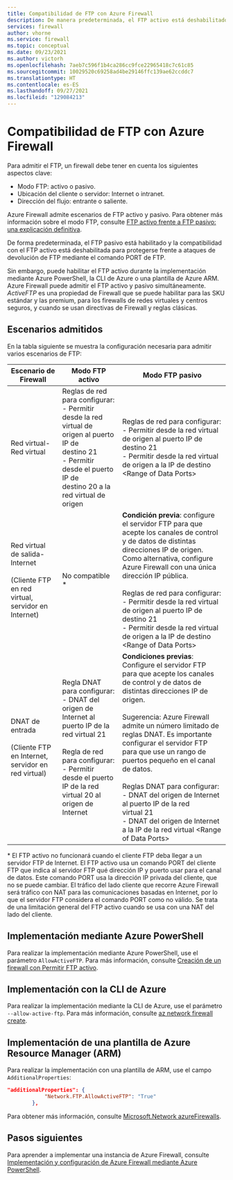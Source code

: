 ```yaml
---
title: Compatibilidad de FTP con Azure Firewall
description: De manera predeterminada, el FTP activo está deshabilitado en Azure Firewall. Puede habilitarlo mediante PowerShell, la CLI y las plantillas de ARM.
services: firewall
author: vhorne
ms.service: firewall
ms.topic: conceptual
ms.date: 09/23/2021
ms.author: victorh
ms.openlocfilehash: 7aeb7c596f1b4ca286cc9fce22965418c7c61c85
ms.sourcegitcommit: 10029520c69258ad4be29146ffc139ae62ccddc7
ms.translationtype: HT
ms.contentlocale: es-ES
ms.lasthandoff: 09/27/2021
ms.locfileid: "129084213"
---
```

# <a name="azure-firewall-ftp-support"></a>Compatibilidad de FTP con Azure Firewall

Para admitir el FTP, un firewall debe tener en cuenta los siguientes aspectos clave:
- Modo FTP: activo o pasivo.
- Ubicación del cliente o servidor: Internet o intranet.
- Dirección del flujo: entrante o saliente. 

Azure Firewall admite escenarios de FTP activo y pasivo. Para obtener más información sobre el modo FTP, consulte [FTP activo frente a FTP pasivo: una explicación definitiva](https://slacksite.com/other/ftp.html). 

De forma predeterminada, el FTP pasivo está habilitado y la compatibilidad con el FTP activo está deshabilitada para protegerse frente a ataques de devolución de FTP mediante el comando PORT de FTP. 

Sin embargo, puede habilitar el FTP activo durante la implementación mediante Azure PowerShell, la CLI de Azure o una plantilla de Azure ARM. Azure Firewall puede admitir el FTP activo y pasivo simultáneamente. *ActiveFTP* es una propiedad de Firewall que se puede habilitar para las SKU estándar y las premium, para los firewalls de redes virtuales y centros seguros, y cuando se usan directivas de Firewall y reglas clásicas.


## <a name="supported-scenarios"></a>Escenarios admitidos

En la tabla siguiente se muestra la configuración necesaria para admitir varios escenarios de FTP:


|Escenario de Firewall  |Modo FTP activo   |Modo FTP pasivo  |
|---------|---------|---------|
|Red virtual-Red virtual     |Reglas de red para configurar:<br>- Permitir desde la red virtual de origen al puerto IP de destino 21<br>- Permitir desde el puerto IP de destino 20 a la red virtual de origen |Reglas de red para configurar:<br>- Permitir desde la red virtual de origen al puerto IP de destino 21<br>- Permitir desde la red virtual de origen a la IP de destino \<Range of Data Ports>|
|Red virtual de salida-Internet<br><br>(Cliente FTP en red virtual, servidor en Internet)      |No compatible *|**Condición previa**: configure el servidor FTP para que acepte los canales de control y de datos de distintas direcciones IP de origen. Como alternativa, configure Azure Firewall con una única dirección IP pública.<br><br>Reglas de red para configurar:<br>- Permitir desde la red virtual de origen al puerto IP de destino 21<br>- Permitir desde la red virtual de origen a la IP de destino \<Range of Data Ports> |
|DNAT de entrada<br><br>(Cliente FTP en Internet, servidor en red virtual)      |Regla DNAT para configurar:<br>- DNAT del origen de Internet al puerto IP de la red virtual 21<br><br>Regla de red para configurar:<br>- Permitir desde el puerto IP de la red virtual 20 al origen de Internet |**Condiciones previas**:<br>Configure el servidor FTP para que acepte los canales de control y de datos de distintas direcciones IP de origen.<br><br>Sugerencia: Azure Firewall admite un número limitado de reglas DNAT. Es importante configurar el servidor FTP para que use un rango de puertos pequeño en el canal de datos.<br><br>Reglas DNAT para configurar:<br>- DNAT del origen de Internet al puerto IP de la red virtual 21<br>- DNAT del origen de Internet a la IP de la red virtual \<Range of Data Ports> |

\* El FTP activo no funcionará cuando el cliente FTP deba llegar a un servidor FTP de Internet. El FTP activo usa un comando PORT del cliente FTP que indica al servidor FTP qué dirección IP y puerto usar para el canal de datos. Este comando PORT usa la dirección IP privada del cliente, que no se puede cambiar. El tráfico del lado cliente que recorre Azure Firewall será tráfico con NAT para las comunicaciones basadas en Internet, por lo que el servidor FTP considera el comando PORT como no válido. Se trata de una limitación general del FTP activo cuando se usa con una NAT del lado del cliente. 


## <a name="deploy-using-azure-powershell"></a>Implementación mediante Azure PowerShell

Para realizar la implementación mediante Azure PowerShell, use el parámetro `AllowActiveFTP`. Para más información, consulte [Creación de un firewall con Permitir FTP activo](/powershell/module/az.network/new-azfirewall#16---create-a-firewall-with-allow-active-ftp-).

## <a name="deploy-using-azure-cli"></a>Implementación con la CLI de Azure

Para realizar la implementación mediante la CLI de Azure, use el parámetro `--allow-active-ftp`. Para más información, consulte [az network firewall create](/cli/azure/network/firewall#az_network_firewall_create-optional-parameters). 

## <a name="deploy-azure-resource-manager-arm-template"></a>Implementación de una plantilla de Azure Resource Manager (ARM)

Para realizar la implementación con una plantilla de ARM, use el campo `AdditionalProperties`:

```json
"additionalProperties": {
            "Network.FTP.AllowActiveFTP": "True"
        },
```
Para obtener más información, consulte [Microsoft.Network azureFirewalls](/azure/templates/microsoft.network/azurefirewalls).

## <a name="next-steps"></a>Pasos siguientes

Para aprender a implementar una instancia de Azure Firewall, consulte [Implementación y configuración de Azure Firewall mediante Azure PowerShell](deploy-ps.md).